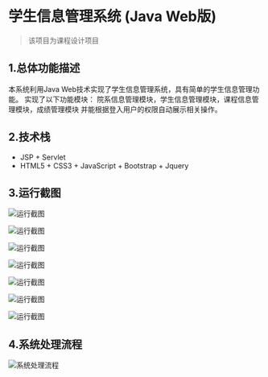# 学生信息管理系统 (Java Web版)

> 该项目为课程设计项目

## 1.总体功能描述
本系统利用Java Web技术实现了学生信息管理系统，具有简单的学生信息管理功能。
实现了以下功能模块：
院系信息管理模块，学生信息管理模块，课程信息管理模块，成绩管理模块
并能根据登入用户的权限自动展示相关操作。


## 2.技术栈
- JSP + Servlet
- HTML5 + CSS3 + JavaScript + Bootstrap + Jquery


## 3.运行截图

![运行截图](https://github.com/Soarkey/StudentManagement/blob/master/images/1.jpg)

![运行截图](https://github.com/Soarkey/StudentManagement/blob/master/images/2.jpg)

![运行截图](https://github.com/Soarkey/StudentManagement/blob/master/images/3.jpg)

![运行截图](https://github.com/Soarkey/StudentManagement/blob/master/images/4.jpg)

![运行截图](https://github.com/Soarkey/StudentManagement/blob/master/images/5.jpg)

![运行截图](https://github.com/Soarkey/StudentManagement/blob/master/images/6.jpg)

![运行截图](https://github.com/Soarkey/StudentManagement/blob/master/images/7.jpg)

## 4.系统处理流程

![系统处理流程](https://github.com/Soarkey/StudentManagement/blob/master/系统处理流程.jpg)
